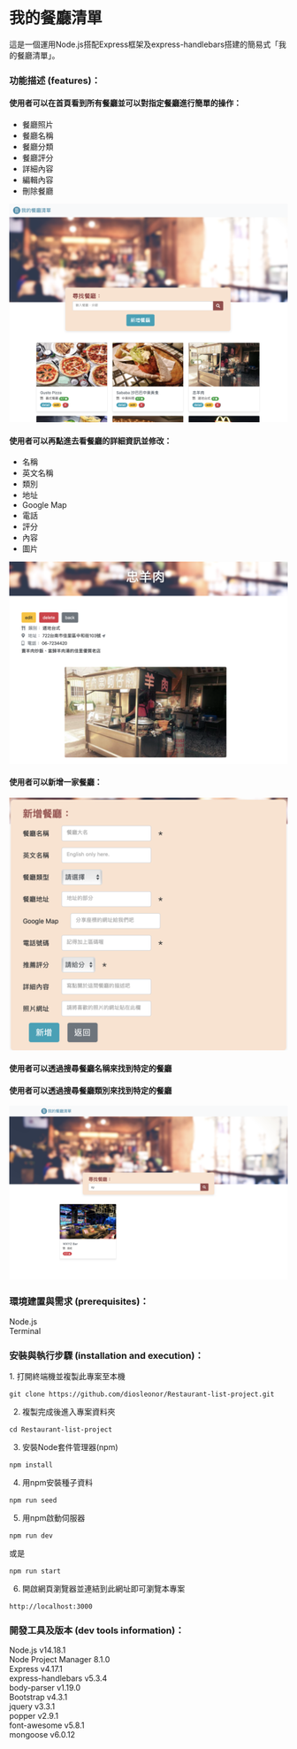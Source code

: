 <h1>我的餐廳清單</h1>

這是一個運用Node.js搭配Express框架及express-handlebars搭建的簡易式「我的餐廳清單」。

<h3>功能描述 (features)：</h3>
    <h4>使用者可以在首頁看到所有餐廳並可以對指定餐廳進行簡單的操作：</h4>
       <ul> 
        <li>餐廳照片</li>
        <li>餐廳名稱</li>
        <li>餐廳分類</li>
        <li>餐廳評分</li>
        <li>詳細內容</li>
        <li>編輯內容</li>
        <li>刪除餐廳</li>
       </ul>
       <p><img src="https://github.com/diosleonor/Restaurant-list-project/blob/main/pics/A5-我的餐廳清單-首頁.png" alt="Index"/></p>
    <h4>使用者可以再點進去看餐廳的詳細資訊並修改：</h4>
       <ul> 
        <li>名稱</li>
        <li>英文名稱</li>
        <li>類別</li>
        <li>地址</li>
        <li>Google Map</li>
        <li>電話</li>
        <li>評分</li>
        <li>內容</li>
        <li>圖片</li>
       </ul>
       <p><img src="https://github.com/diosleonor/Restaurant-list-project/blob/main/pics/A5-我的餐廳清單-詳細.png" alt="Show"/></p>
    <h4>使用者可以新增一家餐廳：</h4>
       <p><img src="https://github.com/diosleonor/Restaurant-list-project/blob/main/pics/A5-我的餐廳清單-新增.png" alt="Show"/></p>
    <h4>使用者可以透過搜尋餐廳名稱來找到特定的餐廳</h4>
    <h4>使用者可以透過搜尋餐廳類別來找到特定的餐廳</h4>
    <p><img src="https://github.com/diosleonor/Restaurant-list-project/blob/main/pics/search.png" alt="Search"/></p>

<h3>環境建置與需求 (prerequisites)：</h3>
  Node.js<br> 
  Terminal
  
<h3>安裝與執行步驟 (installation and execution)：</h3>
  1. 打開終端機並複製此專案至本機
  <pre><code>git clone https://github.com/diosleonor/Restaurant-list-project.git</code></pre>
  
  2. 複製完成後進入專案資料夾
  <pre><code>cd Restaurant-list-project</code></pre>
  
  3. 安裝Node套件管理器(npm)
  <pre><code>npm install</code></pre>
  
  4. 用npm安裝種子資料
  <pre><code>npm run seed</code></pre>

  5. 用npm啟動伺服器
  <pre><code>npm run dev</code></pre>
  或是
  <pre><code>npm run start</code></pre>
  
  6. 開啟網頁瀏覽器並連結到此網址即可瀏覽本專案
   <pre><code>http://localhost:3000</code></pre>
<h3>開發工具及版本 (dev tools information)：</h3>
  Node.js v14.18.1<br> 
  Node Project Manager 8.1.0<br> 
  Express v4.17.1<br> 
  express-handlebars v5.3.4<br> 
  body-parser v1.19.0<br>
  Bootstrap v4.3.1<br> 
  jquery v3.3.1<br> 
  popper v2.9.1<br> 
  font-awesome v5.8.1<br> 
  mongoose v6.0.12<br>


